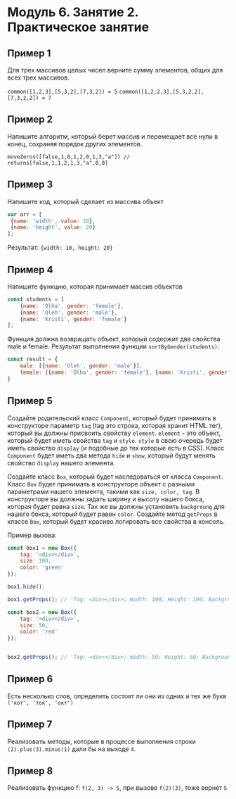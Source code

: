 # Модуль 6. Занятие 2. Практическое занятие


## Пример 1

Для трех массивов целых чисел верните сумму элементов, общих для всех трех массивов. 

`common([1,2,3],[5,3,2],[7,3,2]) = 5`
`common([1,2,2,3],[5,3,2,2],[7,3,2,2]) = 7`

## Пример 2

Напишите алгоритм, который берет массив и перемещает все нули в конец, сохраняя порядок других элементов.

`moveZeros([false,1,0,1,2,0,1,3,"a"]) // returns[false,1,1,2,1,3,"a",0,0]`

## Пример 3

Напишите код, который сделает из массива объект

```js
var arr = [
 {name: 'width', value: 10}, 
 {name: 'height', value: 20}
];
```

Результат: `{width: 10, height: 20}`

## Пример 4

Напишите функцию, которая принимает массив объектов
```js
const students = [
    {name: 'Olha', gender: 'female'},
    {name: 'Oleh', gender: 'male'},
    {name: 'Kristi', gender: 'female'}
];
```
Функция должна возвращать объект, который содержит два свойства male и female. Результат выполнения функции `sortByGender(students)`:
```js
const result = {
    male: [{name: 'Oleh', gender: 'male'}],
    female: [{name: 'Olha', gender: 'female'}, {name: 'Kristi', gender: 'female'}]
}
```

## Пример 5

Создайте родительский класс `Component`, который будет принимать в конструкторе параметр `tag` (tag это строка, которая хранит HTML тег), который вы должны присвоить свойству `element`.
`element` - это объект, который будет иметь свойства `tag` и `style`. `style` в свою очередь будет иметь свойство `display` (и подобные до тех которые есть в CSS).
Класс `Component` будет иметь два метода `hide` и `show`, который будут менять свойство `display` нашего элемента.

Создайте класс `Box`, который будет наследоваться от класса `Component`. Класс `Box` будет принимать в конструкторе объект с разными параметрами нашего элемента,
такими как `size, color, tag`. В конструкторе вы должны задать ширину и высоту нашего бокса, которая будет равна `size`. Так же вы должны установить `backgroung` для нашего бокса, который будет равен `color`.
Создайте метод `getProps` в классе `Box`, который будет красиво логировать все свойства в консоль.

Пример вызова:

```js
const box1 = new Box({
    tag: '<div></div>',
    size: 100,
    color: 'green'
});

box1.hide();

box1.getProps(); // 'Tag: <div></div>; Width: 100; Height: 100; Background: green; Display: none;'

const box2 = new Box({
    tag: '<div></div>',
    size: 50,
    color: 'red'
});


box2.getProps(); // 'Tag: <div></div>; Width: 50; Height: 50; Background: red; Display: block;'
```

## Пример 6

Есть несколько слов, определить состоят ли они из одних и тех же букв `('кот', 'ток', 'окт')`

## Пример 7

Реализовать методы, которые в процессе выполнения строки `(2).plus(3).minus(1)` дали бы на выходе `4`.

## Пример 8

Реализовать функцию f: `f(2, 3) -> 5`, при вызове `f(2)(3)`, тоже вернет `5`
